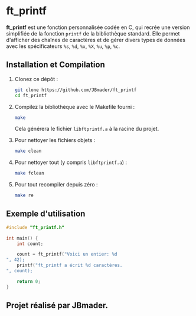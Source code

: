
# ft_printf

**ft_printf** est une fonction personnalisée codée en C, qui recrée une version simplifiée de la fonction `printf` de la bibliothèque standard. Elle permet d'afficher des chaînes de caractères et de gérer divers types de données avec les spécificateurs `%s`, `%d`, `%x`, `%X`, `%u`, `%p`, `%c`.

## Installation et Compilation

1. Clonez ce dépôt :

   ```bash
   git clone https://github.com/JBmader/ft_printf
   cd ft_printf
   ```

2. Compilez la bibliothèque avec le Makefile fourni :

   ```bash
   make
   ```

   Cela générera le fichier `libftprintf.a` à la racine du projet.

3. Pour nettoyer les fichiers objets :

   ```bash
   make clean
   ```

4. Pour nettoyer tout (y compris `libftprintf.a`) :

   ```bash
   make fclean
   ```

5. Pour tout recompiler depuis zéro :

   ```bash
   make re
   ```

## Exemple d'utilisation

```c
#include "ft_printf.h"

int main() {
    int count;

    count = ft_printf("Voici un entier: %d
", 42);
    printf("ft_printf a écrit %d caractères.
", count);

    return 0;
}
```

## Projet réalisé par JBmader.
